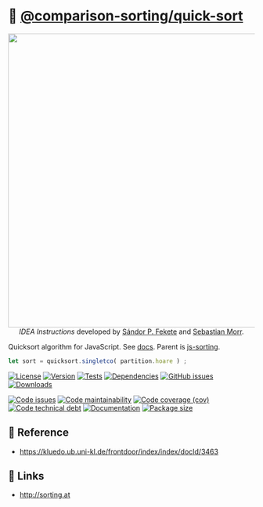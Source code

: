 :rabbit2: [@comparison-sorting/quick-sort](https://comparison-sorting.github.io/quick-sort)
==

<p align="center">
<a href="https://idea-instructions.com/quick-sort">
<img src="https://idea-instructions.com/quick-sort.png" width="600">
</a><br/>
<i>IDEA Instructions</i>
developed by
<a href="https://www.ibr.cs.tu-bs.de/users/fekete">Sándor P. Fekete</a>
and
<a href="https://morr.cc">Sebastian Morr</a>.
</p>

Quicksort algorithm for JavaScript.
See [docs](https://comparison-sorting.github.io/quick-sort).
Parent is [js-sorting](https://github.com/make-github-pseudonymous-again/js-sorting).

```js
let sort = quicksort.singletco( partition.hoare ) ;
```

[![License](https://img.shields.io/github/license/comparison-sorting/quick-sort.svg)](https://raw.githubusercontent.com/comparison-sorting/quick-sort/main/LICENSE)
[![Version](https://img.shields.io/npm/v/@comparison-sorting/quick-sort.svg)](https://www.npmjs.org/package/@comparison-sorting/quick-sort)
[![Tests](https://img.shields.io/github/workflow/status/comparison-sorting/quick-sort/ci?event=push&label=tests)](https://github.com/comparison-sorting/quick-sort/actions/workflows/ci.yml?query=branch:main)
[![Dependencies](https://img.shields.io/librariesio/github/comparison-sorting/quick-sort.svg)](https://github.com/comparison-sorting/quick-sort/network/dependencies)
[![GitHub issues](https://img.shields.io/github/issues/comparison-sorting/quick-sort.svg)](https://github.com/comparison-sorting/quick-sort/issues)
[![Downloads](https://img.shields.io/npm/dm/@comparison-sorting/quick-sort.svg)](https://www.npmjs.org/package/@comparison-sorting/quick-sort)

[![Code issues](https://img.shields.io/codeclimate/issues/comparison-sorting/quick-sort.svg)](https://codeclimate.com/github/comparison-sorting/quick-sort/issues)
[![Code maintainability](https://img.shields.io/codeclimate/maintainability/comparison-sorting/quick-sort.svg)](https://codeclimate.com/github/comparison-sorting/quick-sort/trends/churn)
[![Code coverage (cov)](https://img.shields.io/codecov/c/gh/comparison-sorting/quick-sort/main.svg)](https://codecov.io/gh/comparison-sorting/quick-sort)
[![Code technical debt](https://img.shields.io/codeclimate/tech-debt/comparison-sorting/quick-sort.svg)](https://codeclimate.com/github/comparison-sorting/quick-sort/trends/technical_debt)
[![Documentation](https://comparison-sorting.github.io/quick-sort/badge.svg)](https://comparison-sorting.github.io/quick-sort/source.html)
[![Package size](https://img.shields.io/bundlephobia/minzip/@comparison-sorting/quick-sort)](https://bundlephobia.com/result?p=@comparison-sorting/quick-sort)

## :scroll: Reference

  - https://kluedo.ub.uni-kl.de/frontdoor/index/index/docId/3463

## :link: Links

  - http://sorting.at

